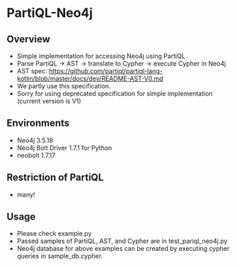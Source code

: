 # PartiQL-Neo4j

## Overview

* Simple implementation for accessing Neo4j using PartiQL
* Parse PartiQL -> AST -> translate to Cypher -> execute Cypher in Neo4j
* AST spec: https://github.com/partiql/partiql-lang-kotlin/blob/master/docs/dev/README-AST-V0.md
* We partly use this specification.
* Sorry for using deprecated specification for simple implementation (current version is V1)

## Environments

* Neo4j 3.5.18
* Neo4j Bolt Driver 1.7.1 for Python
* neobolt 1.7.17

## Restriction of PartiQL

* many!

## Usage

* Please check example.py
* Passed samples of PartiQL, AST, and Cypher are in test_pariql_neo4j.py
* Neo4j database for above examples can be created by executing cypher queries in sample_db.cypher.
